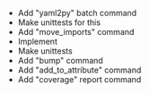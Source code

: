  - Add "yaml2py" batch command
  - Make unittests for this
 - Add "move_imports" command
  - Implement
  - Make unittests
 - Add "bump" command
 - Add "add_to_attribute" command
 - Add "coverage" report command
